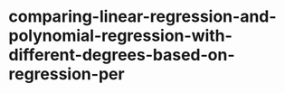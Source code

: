 # comparing-linear-regression-and-polynomial-regression-with-different-degrees-based-on-regression-per
